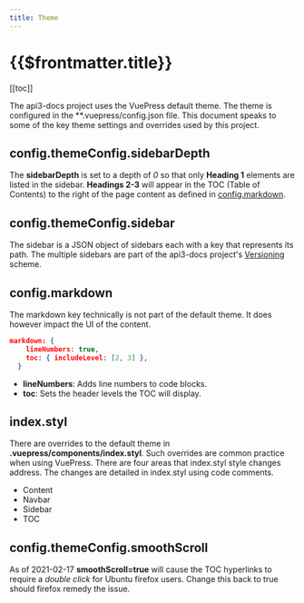```yaml
---
title: Theme
---
```


# {{$frontmatter.title}}

<TocHeader />
[[toc]]

The api3-docs project uses the VuePress default theme. The theme is configured in the **.vuepress/config.json file. This document speaks to some of the key theme settings and overrides used by this project.

## config.themeConfig.sidebarDepth

The **sidebarDepth** is set to a depth of *0* so that only **Heading 1** elements are listed in the sidebar. **Headings 2-3** will appear in the TOC (Table of Contents) to the right of the page content as defined in [config.markdown](#config.themeConfig).

## config.themeConfig.sidebar

The sidebar is a JSON object of sidebars each with a key that represents its path. The multiple sidebars are part of the api3-docs project's [Versioning](./versioning.md) scheme.

## config.markdown

The markdown key technically is not part of the default theme. It does however impact the UI of the content.

```json
markdown: {
    lineNumbers: true,
    toc: { includeLevel: [2, 3] },
  }
```

- **lineNumbers**: Adds line numbers to code blocks.
- **toc**: Sets the header levels the TOC will display.

## index.styl

There are overrides to the default theme in **.vuepress/components/index.styl**. Such overrides are common practice when using VuePress. There are four areas that index.styl style changes address. The changes are detailed in index.styl using code comments.

- Content
- Navbar
- Sidebar
- TOC


## config.themeConfig.smoothScroll

As of 2021-02-17 **smoothScroll=true** will cause the TOC hyperlinks to require a *double click* for Ubuntu firefox users. Change this back to true should firefox remedy the issue.

